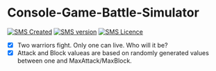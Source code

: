 Console-Game-Battle-Simulator
=============================
[![SMS Created](https://img.shields.io/badge/Created-March%202019-orange.svg)](#)
[![SMS version](https://img.shields.io/badge/Console-%20Game-blue.svg)](#)
[![SMS Licence](https://img.shields.io/badge/Language-CSharp-brightgreen.svg)](#)

- [x] Two warriors fight. Only one can live. Who will it be?
- [x] Attack and Block valueas are based on randomly generated values between one and MaxAttack/MaxBlock.
